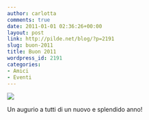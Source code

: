```yaml
---
author: carlotta
comments: true
date: 2011-01-01 02:36:26+00:00
layout: post
link: http://pilde.net/blog/?p=2191
slug: buon-2011
title: Buon 2011
wordpress_id: 2191
categories:
- Amici
- Eventi
---
```


![](http://pilde.net/blog/wp-content/uploads/2011/01/buon_anno_blog.jpg)


Un augurio a tutti di un nuovo e splendido anno!
